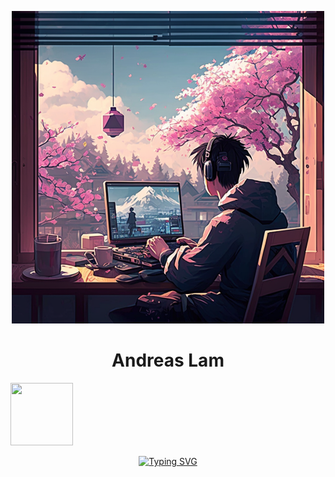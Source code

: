<p align="center">
    <img src="Avatar.png" width="500" height="500">
</p>
<h1 align="center">
    Andreas Lam
</h1>
<img src=https://github-readme-stats.vercel.app/api?username=andreaslam&hide=contribs,prs&show_icons=true&theme=dark, width=100, height=100>
<p align="center">
    <a href="https://git.io/typing-svg"><img src="https://readme-typing-svg.demolab.com?font=Consolas&duration=1000&pause=1000&color=6778CA&background=FFFFFF00&center=true&vCenter=true&width=435&lines=Web+Developer;Machine+Learning+Developer;Game+Developer" alt="Typing SVG" /></a>
</p>
